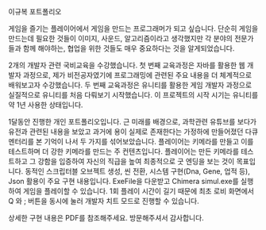 이규복 포트폴리오

게임을 즐기는 플레이어에서 게임을 만드는 프로그래머가 되고 싶습니다.
단순히 게임을 만드는데 필요한 것들이 이미지, 사운드, 알고리즘이라고 생각했지만
각 분야의 전문가들과 함께 해야하는, 협업을 위한 것들도 매우 중요하다는 것을 알게되었습니다.

2개의 개발자 관련 국비교육을 수강했습니다. 첫 번째 교육과정은 자바를 활용한 웹 개발자 과정으로, 제가 비전공자였기에 프로그래밍에 관련된 주요 내용을 더 체계적으로 배워보고자 수강했습니다.
두 번째 교육과정은 유니티를 활용한 게임 개발자 과정으로 실질적으로 유니티를 처음 다뤄보기 시작했습니다. 이 프로젝트의 시작 시기는 유니티를 약 1년 사용한 상태입니다.

1달동안 진행한 개인 포트폴리오입니다. 
근 미래를 배경으로, 과학관련 유튜브를 보다가 유전과 관련된 내용을 보았고 과거에 용이 실제로 존재한다는 가정하에 만들어졌던 다큐멘터리를 본 기억이 나서 두 가지를 섞어보았습니다.
플레이어는 키메라를 만들고 이를 테스트하며 더 강한 키메라를 만드는 주 컨텐츠입니다.
플레이어는 만든 키메라를 테스트하고 그 강함을 입증하여 자신의 직급을 높여 최종적으로 굿 엔딩을 보는 것이 목표입니다.
동적인 스크립터블 오브젝트 생성, 씬 전환, 시스템 구현(Dna, Gene, 업적 등), Json 활용이 주요 구현 내용입니다.
ExeFile을 다운받고 Chimera simul.exe를 실행하여 게임을 플레이할 수 있습니다.
1회 플레이 시간이 길기 때문에 최초 로비 화면에서 Q 와 ; 버튼을 동시에 눌러 개발자 치트 모드로 진행할 수 있습니다.

상세한 구현 내용은 PDF를 참조해주세요. 방문해주셔서 감사합니다.
